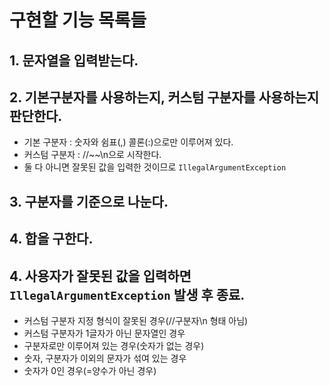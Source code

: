 # 구현할 기능 목록들

## 1. 문자열을 입력받는다.

 
## 2. 기본구분자를 사용하는지, 커스텀 구분자를 사용하는지 판단한다.
+ 기본 구분자 : 숫자와 쉼표(,) 콜론(:)으로만 이루어져 있다.
+ 커스텀 구분자 : //~~\n으로 시작한다.
+ 둘 다 아니면 잘못된 값을 입력한 것이므로 `IllegalArgumentException`

 
## 3. 구분자를 기준으로 나눈다.

 
## 4. 합을 구한다.

 
## 4. 사용자가 잘못된 값을 입력하면 `IllegalArgumentException` 발생 후 종료.
+ 커스텀 구분자 지정 형식이 잘못된 경우(//구분자\n 형태 아님)
+ 커스텀 구분자가 1글자가 아닌 문자열인 경우
+ 구분자로만 이루어져 있는 경우(숫자가 없는 경우)
+ 숫자, 구분자가 이외의 문자가 섞여 있는 경우
+ 숫자가 0인 경우(=양수가 아닌 경우)


